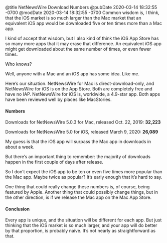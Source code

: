 @title NetNewsWire Download Numbers
@pubDate 2020-03-14 18:32:55 -0700
@modDate 2020-03-14 18:32:55 -0700
Common wisdom is, I think, that the iOS market is so much larger than the Mac market that an equivalent iOS app would be downloaded five or ten times more than a Mac app.

I kind of accept that wisdom, but I also kind of think the iOS App Store has so many more apps that it may erase that difference. An equivalent iOS app might get downloaded about the same number of times, or even fewer times.

Who knows?

Well, anyone with a Mac and an iOS app has some idea. Like me.

Here’s our situation. NetNewsWire for Mac is direct-download-only, and NetNewsWire for iOS is on the App Store. Both are completely free and have no IAP. NetNewsWire for iOS is, worldwide, a 4.9-star app. Both apps have been reviewed well by places like MacStories.

#### Numbers

Downloads for NetNewsWire 5.0.3 for Mac, released Oct. 22, 2019: <strong>32,223</strong>

Downloads for NetNewsWire 5.0 for iOS, released March 9, 2020: <strong>26,089</strong>

My guess is that the iOS app will surpass the Mac app in downloads in about a week.

But there’s an important thing to remember: the majority of downloads happen in the first couple of days after release.

So I don’t expect the iOS app to be ten or even five times more popular than the Mac app. Maybe twice as popular? It’s early enough that it’s hard to say.

One thing that could really change these numbers is, of course, being featured by Apple. Another thing that could possibly change things, but in the other direction, is if we release the Mac app on the Mac App Store.

#### Conclusion

Every app is unique, and the situation will be different for each app. But just thinking that the iOS market is so much larger, and your app will do better by that proportion, is probably naive. It’s not nearly as straightforward as that.
